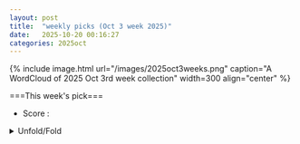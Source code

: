 ```yaml
---
layout: post
title:  "weekly picks (Oct 3 week 2025)"
date:   2025-10-20 00:16:27
categories: 2025oct
---
```


{% include image.html url="/images/2025oct3weeks.png" caption="A WordCloud of 2025 Oct 3rd week collection" width=300 align="center" %}




===This week's pick===


* Score : 



<details id="myDetails">
  <summary> Unfold/Fold </summary>
  {% capture markdowncontent %}






---
10/23


1. **[s41567-025-03049-7](https://www.nature.com/articles/s41567-025-03049-7)** Individual solid-state nuclear spin qubits with coherence exceeding seconds (Nature Physics)

1. **[s42005-025-02319-3](https://www.nature.com/articles/s42005-025-02319-3)** Long-range transport in asymmetric quadruple quantum dot configurations (Communications Physics)

1. **[s41563-025-02380-x](https://www.nature.com/articles/s41563-025-02380-x)** Interleaved bond frustration in a triangular lattice antiferromagnet (Nature Materials)

1. **[s41586-025-09527-5](https://www.nature.com/articles/s41586-025-09527-5)** Optimization by decoded quantum interferometry (Nature)

1. **[s41586-025-09633-4](https://www.nature.com/articles/s41586-025-09633-4)** A metallic p-wave magnet with commensurate spin helix (Nature)

1. **[s41586-025-09526-6](https://www.nature.com/articles/s41586-025-09526-6)** Observation of constructive interference at the edge of quantum ergodicity (Nature)

1. **[d41586-025-03300-4](https://www.nature.com/articles/d41586-025-03300-4)** Google claims ‘quantum advantage’ again — but researchers are sceptical (Nature)

1. **[d41586-025-03132-2](https://www.nature.com/articles/d41586-025-03132-2)** Is there a ‘smoking gun’ test for quantum gravity? (Nature)

1. **[s41598-025-20965-z](https://www.nature.com/articles/s41598-025-20965-z)** Enhanced power conversion efficiency in high power single spatial mode ridge waveguide diode lasers using extreme triple asymmetric epitaxial structure (Scientific Reports)





1. **[hf8s-v93b](http://link.aps.org/doi/10.1103/hf8s-v93b)** Computation and Verification of Spectra for Non-Hermitian Systems (PRL)

1. **[lh6x-7rc3](http://link.aps.org/doi/10.1103/lh6x-7rc3)** Classically Estimating Observables of Noiseless Quantum Circuits (PRL)

1. **[dyxq-qkmd](http://link.aps.org/doi/10.1103/dyxq-qkmd)** Interaction Induced Anderson Transition in a Kicked One Dimensional Bose Gas (PRL)

1. **[96yh-96pw](http://link.aps.org/doi/10.1103/96yh-96pw)** Pump with Broadband Probe Experiments for Single-Shot Measurements of Plasma Conditions and Crossed-Beam Energy Transfer (PRL)

1. **[dqsl-l8zz](http://link.aps.org/doi/10.1103/dqsl-l8zz)** Variational Diagrammatic Monte Carlo Built on Dynamical Mean-Field Theory (PRL)

1. **[bchp-xqtn](http://link.aps.org/doi/10.1103/bchp-xqtn)** Exchange Surface Spin Waves in Type-A van der Waals Antiferromagnets (PRL)

1. **[mk8h-yzkj](http://link.aps.org/doi/10.1103/mk8h-yzkj)** Hallmarks of Ballistic Terahertz Magnon Currents in an Antiferromagnetic Insulator (PRL)

1. **[krvx-hbt3](http://link.aps.org/doi/10.1103/krvx-hbt3)** Disentangling the Effects of Curvature and Misorientation on the Shrinkage Behavior of Loop-Shaped Grain Boundaries (PRL)

1. **[gqpr-dgz7](http://link.aps.org/doi/10.1103/gqpr-dgz7)** Quantum Circuit Discovery for Fault-Tolerant Logical State Preparation with Reinforcement Learning (PRX)

1. **[Physics.18.165](http://link.aps.org/doi/10.1103/Physics.18.165)** Quantum Systems Modeled Without Prior Assumptions (Physics)

1. **[Physics.18.s142](http://link.aps.org/doi/10.1103/Physics.18.s142)** Model of Fluid Draining in Lung Airways (Physics)



1. **[2510.18954v1](https://arxiv.org/abs/2510.18954)** Haerter-Shastry kinetic magnetism and metallicity in the triangular Hubbard model (arXiv)

1. **[2510.18963v1](https://arxiv.org/abs/2510.18963)** Helical phases and Bogoliubov Fermi surfaces probed by superconducting diode effects (arXiv)

1. **[2510.18973v1](https://arxiv.org/abs/2510.18973)** Ferro-spinetic Altermagnets from Electronic Correlations (arXiv)

1. **[2510.18974v1](https://arxiv.org/abs/2510.18974)** Magnon scattering and transduction in Coulomb-coupled quantum Hall ferromagnets (arXiv)

1. **[2510.19083v1](https://arxiv.org/abs/2510.19083)** Inter-orbital spin-triplet superconductivity from altermagnetic fluctuations (arXiv)

1. **[2510.19124v1](https://arxiv.org/abs/2510.19124)** Many-Body Perturbation Theory for Driven Dissipative Quasiparticle Flows and Fluctuations (arXiv)

1. **[2510.19142v1](https://arxiv.org/abs/2510.19142)** Control of out-of-plane anti-damping spin torque with a canted ferromagnetic spin source (arXiv)

1. **[2510.19189v1](https://arxiv.org/abs/2510.19189)** Calculating the Luttinger liquid parameter for an interacting Kitaev chain quantum simulator (arXiv)

1. **[2510.19313v1](https://arxiv.org/abs/2510.19313)** The Superconducting Transition due to the spontaneous Interlayer Loop Current fluctuations (arXiv)

1. **[2510.19369v1](https://arxiv.org/abs/2510.19369)** Mapping the twist angle dependence of quasi-Brillouin zones in doubly aligned graphene/BN heterostructures (arXiv)

1. **[2510.19404v1](https://arxiv.org/abs/2510.19404)** Anisotropic collapse of electronic correlations in the ferromagnet UGe2 under high magnetic field (arXiv)

1. **[2510.19406v1](https://arxiv.org/abs/2510.19406)** Pairing Symmetry Crossover from d-wave to s_pm-wave in a Bilayer Nickelate Driven by Hund's Coupling and Crystal Field Splitting (arXiv)

1. **[2510.19453v1](https://arxiv.org/abs/2510.19453)** Relation between structure and functionality in photosynthetic antenna complex of green sulfur bacteria: efficiency under natural sunlight pumping (arXiv)

1. **[2510.19483v1](https://arxiv.org/abs/2510.19483)** Discrete Shift and Polarization from Response to Symmetry Defects in Interacting Topological Phases (arXiv)

1. **[2510.19504v1](https://arxiv.org/abs/2510.19504)** Practical algorithm for simulating thermal pure quantum states (arXiv)

1. **[2510.19526v1](https://arxiv.org/abs/2510.19526)** Applied electric and magnetic field effects on the bandgap formation and antiferromagnetic ordering in AA-stacked Bilayer Graphene (arXiv)

1. **[2510.19570v1](https://arxiv.org/abs/2510.19570)** Thermal Hall conductivity of semi-metallic graphite dominated by ambipolar phonon drag (arXiv)

1. **[2510.19588v1](https://arxiv.org/abs/2510.19588)** Universal non-Hermitian valley filtering via uniform dissipation (arXiv)

1. **[2510.19632v1](https://arxiv.org/abs/2510.19632)** Direct visualization of gate-tunable flat bands in twisted double bilayer graphene (arXiv)

1. **[2510.19637v1](https://arxiv.org/abs/2510.19637)** Single-Scale Magnetoelastic Landau Quantization: Thermodynamics, Quantum Oscillations, and Metrology (arXiv)

1. **[2510.19648v1](https://arxiv.org/abs/2510.19648)** Adaptive Ising machine based on phase-locking of an auto-oscillator to a bi-harmonic external driving with noise (arXiv)

1. **[2510.19700v1](https://arxiv.org/abs/2510.19700)** Spin-Locked Helical Currents and Pure Spin Pumping in Altermagnetic Nanotubes (arXiv)

1. **[2510.19709v1](https://arxiv.org/abs/2510.19709)** Temperature-invariant magneto-optical Kerr effect in a noncollinear antiferromagnet (arXiv)

1. **[2510.19736v1](https://arxiv.org/abs/2510.19736)** Point-contact Andreev reflection spectroscopy of layered superconductors with device-integrated diamond anvil cells (arXiv)

1. **[2510.19739v1](https://arxiv.org/abs/2510.19739)** Two parameter scaling of conductance in quantum Hall effect (arXiv)

1. **[2510.19790v1](https://arxiv.org/abs/2510.19790)** Soft Mode Origin of Charge Ordering in Superconducting Kagome CsV3Sb5 (arXiv)

1. **[2510.19824v1](https://arxiv.org/abs/2510.19824)** Krylov space dynamics of ergodic and dynamically frozen Floquet systems (arXiv)

1. **[2510.19043v1](https://arxiv.org/abs/2510.19043)** Broadband Thermal Noise Correlations Induced by Measurement Back-Action (arXiv)

1. **[2510.19079v1](https://arxiv.org/abs/2510.19079)** First-principles calculation of electronic and topological properties of low-dimensional tellurium (arXiv)

1. **[2510.19219v1](https://arxiv.org/abs/2510.19219)** Hybrid Quantum-Classical Eigensolver with Real-Space Sampling and Symmetric Subspace Measurements (arXiv)

1. **[2510.19378v1](https://arxiv.org/abs/2510.19378)** Memory Effects in Time-Modulated Radiative Heat Transfer (arXiv)

1. **[2510.19505v1](https://arxiv.org/abs/2510.19505)** Mechanism of the electrochemical hydrogenation of graphene (arXiv)

1. **[2510.19510v1](https://arxiv.org/abs/2510.19510)** Fock space fragmentation in quenches of disordered interacting fermions (arXiv)

1. **[2510.19596v1](https://arxiv.org/abs/2510.19596)** Atomic displacements drive flat band formation and lateral electron and hole separation in near-60 degree twisted MoSe2/WSe2 bilayers (arXiv)

1. **[2510.19627v1](https://arxiv.org/abs/2510.19627)** Twisted superconducting quantum diodes: Towards anharmonicity and high fidelity (arXiv)

1. **[2510.19742v1](https://arxiv.org/abs/2510.19742)** Extracting transport coefficients from local ground-state currents (arXiv)





---
10/22

1. **[s41567-025-03083-5](https://www.nature.com/articles/s41567-025-03083-5)** Magnetic Hofstadter cascade in a twisted semiconductor homobilayer (Nature Physics)

1. **[s41598-025-20741-z](https://www.nature.com/articles/s41598-025-20741-z)** The effect of low Al concentration on the electronic structure and thermoelectric properties of Al<sub>x</sub>Ga<sub>1−x</sub>N/GaN heterojunctions (Scientific Reports)

1. **[s41598-025-20567-9](https://www.nature.com/articles/s41598-025-20567-9)** Formation of few-electron triple quantum dots in ZnO heterostructures (Scientific Reports)



1. **[d6q5-k7sh](http://link.aps.org/doi/10.1103/d6q5-k7sh)** State -- entanglement-witness contraction (PRL)

1. **[5gfn-l7w7](http://link.aps.org/doi/10.1103/5gfn-l7w7)** Semigroup Influence Matrices for Nonequilibrium Quantum Impurity Models (PRL)

1. **[tx71-1cd9](http://link.aps.org/doi/10.1103/tx71-1cd9)** Measurement-Induced Lévy Flights of Quantum Information (PRL)

1. **[l4mx-l3xx](http://link.aps.org/doi/10.1103/l4mx-l3xx)** Tile Codes: High-Efficiency Quantum Codes on a Lattice with Boundary (PRL)

1. **[kbwj-md9n](http://link.aps.org/doi/10.1103/kbwj-md9n)** Near-Perfect Broadband Quantum Memory Enabled by Intelligent Spin-Wave Compaction (PRL)

1. **[45g7-bmp6](http://link.aps.org/doi/10.1103/45g7-bmp6)** Chiral Symmetry and Peripheral Neutron-α Scattering (PRL)

1. **[cfg9-v8hf](http://link.aps.org/doi/10.1103/cfg9-v8hf)** Stable Small Plasmas at the Density Limit in the W7-X Stellarator (PRL)

1. **[7t7r-rpmh](http://link.aps.org/doi/10.1103/7t7r-rpmh)** Revealing the Structure and Dynamics of Self-Generated Electric and Magnetic Fields Near Plasma Stagnation in Laser-Driven Hohlraums (PRL)

1. **[4zlp-n5qm](http://link.aps.org/doi/10.1103/4zlp-n5qm)** Observation of Giant Nernst Plateau in Ideal 1D Weyl Phase (PRL)

1. **[3l3j-tfyn](http://link.aps.org/doi/10.1103/3l3j-tfyn)** Photonic Flat Landau Levels Induced by Antisymmetric Nonuniform Pseudomagnetic Fields (PRL)

1. **[j3jy-yl42](http://link.aps.org/doi/10.1103/j3jy-yl42)** Symmetry-Forbidden Intraband Transitions Leading to Ultralow Gilbert Damping in van der Waals Ferromagnets (PRL)

1. **[cjzw-j4v7](http://link.aps.org/doi/10.1103/cjzw-j4v7)** Spin-Orbital Altermagnetism (PRL)

1. **[bt9s-qsfj](http://link.aps.org/doi/10.1103/bt9s-qsfj)** Fully Flat Bands in a Photonic Dipolar Kagome Lattice (PRL)

1. **[hb7b-wp95](http://link.aps.org/doi/10.1103/hb7b-wp95)** Flocking Phase Separation in Inertial Active Matter (PRL)

1. **[rp3q-svws](http://link.aps.org/doi/10.1103/rp3q-svws)** Collective Modes in Multilayer Graphene/α−RuCl3 Heterostructures (PRX)

1. **[Physics.18.s138](http://link.aps.org/doi/10.1103/Physics.18.s138)** Quantum Memory Breaks Performance Barrier (Physics)


1. **[2510.17805v1](https://arxiv.org/abs/2510.17805)** The Meissner effect in superconductors: emergence versus reductionism (arXiv)

1. **[2510.17969v1](https://arxiv.org/abs/2510.17969)** Non-invertible bosonic chiral symmetry on the lattice (arXiv)

1. **[2510.17982v1](https://arxiv.org/abs/2510.17982)** Interplay of Noise and Reservoir-induced Decoherence in Persistent Currents (arXiv)

1. **[2510.18001v1](https://arxiv.org/abs/2510.18001)** Magnus Induced Magnetic Diode Effect in Skyrmion Systems (arXiv)

1. **[2510.18092v1](https://arxiv.org/abs/2510.18092)** A Hall viscosity for skyrmion via magnon interaction (arXiv)

1. **[2510.18102v1](https://arxiv.org/abs/2510.18102)** Inverse proximity effect in thin-film superconductor/magnet heterostructures with metallic and insulating magnets (arXiv)

1. **[2510.18144v1](https://arxiv.org/abs/2510.18144)** Probing Hidden Symmetry and Altermagnetism with Sub-Picometer Sensitivity via Nonlinear Transport (arXiv)

1. **[2510.18145v1](https://arxiv.org/abs/2510.18145)** Altermon: a magnetic-field-free parity protected qubit based on a narrow altermagnet Josephson junction (arXiv)

1. **[2510.18209v1](https://arxiv.org/abs/2510.18209)** Chirality/Axiality-Induced Axiality/Chirality via Surface Polarization (arXiv)

1. **[2510.18272v1](https://arxiv.org/abs/2510.18272)** All-Electrical Self-Switching of van der Waals Chiral Antiferromagnet (arXiv)

1. **[2510.18275v1](https://arxiv.org/abs/2510.18275)** Spin gaps in Transition Metal Dichalcogenide Nanoribbons with atomic Adsorbates (arXiv)

1. **[2510.18482v1](https://arxiv.org/abs/2510.18482)** Semiconductor-Semimetal Transition in van der Waals Carbyne Crystals (arXiv)

1. **[2510.18532v1](https://arxiv.org/abs/2510.18532)** Fibonacci-Engineered Spin and Charge Thermoelectrics in a Long Range Su-Schrieffer-Heeger Chain: A Pathway to Giant Figure of Merit (arXiv)

1. **[2510.18613v1](https://arxiv.org/abs/2510.18613)** Hamiltonian learning quantum magnets with dynamical impurity tomography (arXiv)

1. **[2510.18665v1](https://arxiv.org/abs/2510.18665)** Cavity modification of magnetoplasmon mode through coupling with intersubband polaritons (arXiv)

1. **[2510.18694v1](https://arxiv.org/abs/2510.18694)** Geometric control of the moire twist angle in heterobilayer flakes (arXiv)

1. **[2510.18696v1](https://arxiv.org/abs/2510.18696)** Tuning Superconductivity in Sputtered W0.75Re0.25 Thin Films (arXiv)

1. **[2510.18778v1](https://arxiv.org/abs/2510.18778)** Self-Consistent Model for Gate Control of Narrow-, Broken-, and Inverted-Gap (Topological) Heterostructures (arXiv)

1. **[2510.18785v1](https://arxiv.org/abs/2510.18785)** Fermi arcs for generic nodal points hosting monopoles or dipoles (arXiv)

1. **[2510.18842v1](https://arxiv.org/abs/2510.18842)** Vector spin polarization evolution determined in an entangled muon-fluorine system under pulsed excitation (arXiv)

1. **[2510.18875v1](https://arxiv.org/abs/2510.18875)** Instabilities of a Generalized Gross-Neveu Quantum Criticality (arXiv)

1. **[2510.17827v1](https://arxiv.org/abs/2510.17827)** Frequency multiplication in Terahertz band using AlGaN/GaN plasmonic crystals (arXiv)

1. **[2510.18174v1](https://arxiv.org/abs/2510.18174)** Anisotropic-Strain Control of The Magnetic Structure in Mn\textsubscript{3}GaN (arXiv)

1. **[2510.18408v1](https://arxiv.org/abs/2510.18408)** Multi-entropy from Linking in Chern-Simons Theory (arXiv)

1. **[2510.18447v1](https://arxiv.org/abs/2510.18447)** Fingerprints of cluster-based Haldane and bound-magnon states in a spin-1 Heisenberg diamond chain (arXiv)

1. **[2510.18545v1](https://arxiv.org/abs/2510.18545)** Large deviations in the many-body localization transition: The case of the random-field XXZ chain (arXiv)

1. **[2510.18574v1](https://arxiv.org/abs/2510.18574)** Covariant field theory of 3D massive fractons (arXiv)





---
10/21













1. **[66zq-39yc](http://link.aps.org/doi/10.1103/66zq-39yc)** Design and Theory of Switchable Linear Magnetoelectricity by Ferroelectricity in Type-I Multiferroics (PRL)

1. **[g5cx-1vhj](http://link.aps.org/doi/10.1103/g5cx-1vhj)** Phylogenetic corrections and higher-order sequence statistics in protein families: Potts vs multiple sequence alignment transformer machine learning models (PRR)

1. **[z8tj-ml6k](http://link.aps.org/doi/10.1103/z8tj-ml6k)** Multiphonon Fock state heralding with single-photon detection (PRR)

1. **[4nzq-9kr2](http://link.aps.org/doi/10.1103/4nzq-9kr2)** Phase reduction analysis of traveling breathers in reaction-diffusion systems (PRR)

1. **[557f-6tpb](http://link.aps.org/doi/10.1103/557f-6tpb)** Spectral properties versus magic generation in T-doped random Clifford circuits (PRR)


1. **[2510.16038v1](https://arxiv.org/abs/2510.16038)** Intrinsic Maximum Light Absorption in Laser-Field-Driven Growth of Highly Ordered Silicon Nanowire Arrays (arXiv)

1. **[2510.16058v1](https://arxiv.org/abs/2510.16058)** Near-field radiative heat transfer in the dual nanoscale regime between polaritonic membranes (arXiv)

1. **[2510.16131v1](https://arxiv.org/abs/2510.16131)** Deterministic nanofabrication of quantum dot-circular Bragg grating resonators with high process yield using in-situ electron beam lithography (arXiv)

1. **[2510.16143v1](https://arxiv.org/abs/2510.16143)** Finite temperature magnetic interactions from first principles (arXiv)

1. **[2510.16248v1](https://arxiv.org/abs/2510.16248)** Cavity-induced coherent magnetization and polaritons in altermagnets (arXiv)

1. **[2510.16264v1](https://arxiv.org/abs/2510.16264)** Emergent nonlocal interactions induced by quantized gauge fields in topological systems (arXiv)

1. **[2510.16523v1](https://arxiv.org/abs/2510.16523)** Marginal Influence of Anomalous Josephson Current on Odd-Frequency Spin-Triplet Pairing in Ferromagnetic Josephson Diodes (arXiv)

1. **[2510.16546v1](https://arxiv.org/abs/2510.16546)** High harmonic generation light source with polarization selectivity and sub-100-microm beam size for time- and angle-resolved photoemission spectroscopy (arXiv)

1. **[2510.16616v1](https://arxiv.org/abs/2510.16616)** Finite-temperature signatures of underlying superconductivity in the electron-doped Hubbard model (arXiv)

1. **[2510.16760v1](https://arxiv.org/abs/2510.16760)** Switchable axionic magnetoelectric effect via spin-flop transition in topological antiferromagnets (arXiv)

1. **[2510.16843v1](https://arxiv.org/abs/2510.16843)** Tuning macroscopic phase frustration in multiorbital superconductors (arXiv)

1. **[2510.16855v1](https://arxiv.org/abs/2510.16855)** Photoinduced melting dynamics and collective mode in a correlated charge-order system (arXiv)

1. **[2510.16874v1](https://arxiv.org/abs/2510.16874)** New perspective on symmetry breaking in an antiferromagnetic chain: Spin-selective transport and NDR phenomenon (arXiv)

1. **[2510.16878v1](https://arxiv.org/abs/2510.16878)** Deep Learning Accelerated First-Principles Quantum Transport Simulations at Nonequilibrium State (arXiv)

1. **[2510.16884v1](https://arxiv.org/abs/2510.16884)** Temperature Dependence of the Momentum-Resolved Static Spin Susceptibility in a Mott-Proximate Cuprate Model (arXiv)

1. **[2510.16929v1](https://arxiv.org/abs/2510.16929)** Impact of Random Bond Disorder on Quantum Skyrmions in a spin-half Quantum Heisenberg Model (arXiv)

1. **[2510.16970v1](https://arxiv.org/abs/2510.16970)** Magnon edge states of skyrmion crystal in non-uniform magnetic field (arXiv)

1. **[2510.17011v1](https://arxiv.org/abs/2510.17011)** Quantum spin-tensor Hall effect protected by pseudo time-reversal symmetry (arXiv)

1. **[2510.17050v1](https://arxiv.org/abs/2510.17050)** High-Field Torque Magnetometry on the Kagome Antiferromagnet Karpenkoite (arXiv)

1. **[2510.17081v1](https://arxiv.org/abs/2510.17081)** Zero resistance when metals mixed with insulators (arXiv)

1. **[2510.17258v1](https://arxiv.org/abs/2510.17258)** Real space decay of flat band projectors from compact localized states (arXiv)

1. **[2510.17379v1](https://arxiv.org/abs/2510.17379)** Interplay of spin orbit interaction and Andreev reflection in proximized quantum dots (arXiv)

1. **[2510.17412v1](https://arxiv.org/abs/2510.17412)** Geometry-Driven Charge and Spin Transport in beta12 Borophene Quantum Dots (arXiv)

1. **[2510.17416v1](https://arxiv.org/abs/2510.17416)** Attaining the Ground State of Kagome Artificial Spin Ice via Ultrafast Site-Specific Laser Annealing (arXiv)

1. **[2510.17452v1](https://arxiv.org/abs/2510.17452)** Enhanced Superconducting Diode Effect in the Asymmetric Hatsugai-Kohmoto Model (arXiv)

1. **[2510.17522v1](https://arxiv.org/abs/2510.17522)** Neel-Vector-Orientation Induced Intrinsic Half-Metallicity in Two-Dimensional Altermagnets (arXiv)

1. **[2510.17653v1](https://arxiv.org/abs/2510.17653)** Technical Review of spin-based computing (arXiv)

1. **[2510.17674v1](https://arxiv.org/abs/2510.17674)** Anomalous terahertz nonlinearity in disordered s-wave superconductor close to the superconductor-insulator transition (arXiv)

1. **[2510.17683v1](https://arxiv.org/abs/2510.17683)** Giant thermal modulation via a semiconductor-superconductor photonic field-effect heat transistor (arXiv)

1. **[2510.17755v1](https://arxiv.org/abs/2510.17755)** Mott vs Kondo: Influence of Various Density Functional Based Methods on the Ce Isostructural Phase Transition Mechanism (arXiv)

1. **[2510.14405v1](https://arxiv.org/abs/2510.14405)** First-Principles Approach to Spin Excitations in Noncollinear Magnetic Systems (arXiv)

1. **[2510.16100v1](https://arxiv.org/abs/2510.16100)** One-loop Corrected Holographic Shear Viscosity to Entropy Density Ratio at Low Temperatures (arXiv)

1. **[2510.16165v1](https://arxiv.org/abs/2510.16165)** AtomBench: A Benchmark for Generative Atomic Structure Models using GPT, Diffusion, and Flow Architectures (arXiv)

1. **[2510.16401v1](https://arxiv.org/abs/2510.16401)** Hybrid Brownian SYK-Hubbard Model: from Spectral Function to Quantum Chaos (arXiv)

1. **[2510.16570v1](https://arxiv.org/abs/2510.16570)** Quantum Complexity in Constrained Many-Body Models: Scars, Fragmentation, and Chaos (arXiv)

1. **[2510.16628v1](https://arxiv.org/abs/2510.16628)** Quantum thermometric sensing: Local vs. Remote approaches (arXiv)

1. **[2510.17019v1](https://arxiv.org/abs/2510.17019)** Modified Langevin noise formalism for multiple quantum emitters in dispersive electromagnetic environments (arXiv)

1. **[2510.17183v1](https://arxiv.org/abs/2510.17183)** Kinetically-induced bound states in a frustrated Rydberg tweezer array (arXiv)

1. **[2510.17248v1](https://arxiv.org/abs/2510.17248)** Non-stabilizerness as a Diagnostic of Criticality and Exceptional Points in Non-Hermitian Spin Chains (arXiv)

1. **[2510.17441v1](https://arxiv.org/abs/2510.17441)** Electrical properties of PbS films doped with iodine by chemical bath deposition (arXiv)

1. **[2510.17694v1](https://arxiv.org/abs/2510.17694)** Hydrogenated Aluminum Doped Zinc Oxide as Highly Transparent and Passivating Indium-Free Recombination Junction for TOPCon-Based Bottom Cell (arXiv)





---
10/20

1. **[2510.15027v1](https://arxiv.org/abs/2510.15027)** Topological Order Without Band Topology in Moire Graphene (arXiv)

1. **[2510.15034v1](https://arxiv.org/abs/2510.15034)** Reconstructing Spin Hamiltonians of 2D Gutzwiller-Projected Wavefunctions (arXiv)

1. **[2510.15078v1](https://arxiv.org/abs/2510.15078)** Superconductivity suppression and bilayer decoupling in Pr substituted YBa2Cu3O7-\delta (arXiv)

1. **[2510.15080v1](https://arxiv.org/abs/2510.15080)** Robust Orbital-Selective Flat Bands in Transition-Metal Oxychlorides (arXiv)

1. **[2510.15111v1](https://arxiv.org/abs/2510.15111)** Unusual critical points between atomic insulating phases (arXiv)

1. **[2510.15158v1](https://arxiv.org/abs/2510.15158)** Four-Spin Interactions as a Route to Multiple-Q Topological Magnetic Order (arXiv)

1. **[2510.15163v1](https://arxiv.org/abs/2510.15163)** Three Types of Non-Fermi-Liquid Fixed Point for a Triplet Quantum Impurity in a Cubic Metal (arXiv)

1. **[2510.15224v1](https://arxiv.org/abs/2510.15224)** Dynamic destruction of magnetic order in a quantum Ising chain with oscillating transverse field (arXiv)

1. **[2510.15309v1](https://arxiv.org/abs/2510.15309)** Does Moire Matter? Critical Moire Dependence with Quantum Fluctuations in Graphene Based Integer and Fractional Chern Insulators (arXiv)

1. **[2510.15322v1](https://arxiv.org/abs/2510.15322)** Magnetic fluctuations and anisotropy in UTe2: a multi-orbital study based on GGA+U and RPA (arXiv)

1. **[2510.15357v1](https://arxiv.org/abs/2510.15357)** Altermagnetism induced surface Chern insulator (arXiv)

1. **[2510.15503v1](https://arxiv.org/abs/2510.15503)** Gate-tunable Josephson diodes in magic-angle twisted bilayer graphene (arXiv)

1. **[2510.15525v1](https://arxiv.org/abs/2510.15525)** Topological Magnetic Phases and Magnon-Phonon Hybridization in the Presence of Strong Dzyaloshinskii-Moriya Interaction (arXiv)

1. **[2510.15526v1](https://arxiv.org/abs/2510.15526)** Diode effect in Shapiro steps in an asymmetric SQUID with a superconducting nanobridge (arXiv)

1. **[2510.15536v1](https://arxiv.org/abs/2510.15536)** Emergent Topology in Kagome Ferromagnets (arXiv)

1. **[2510.15537v1](https://arxiv.org/abs/2510.15537)** Growth and microwave properties of FeSe thin films and comparison with Fe(Se,Te) (arXiv)

1. **[2510.15538v1](https://arxiv.org/abs/2510.15538)** Microwave surface resistance of Tl-1223 films in a dc magnetic field (arXiv)

1. **[2510.15671v1](https://arxiv.org/abs/2510.15671)** The impact of dimensionality on universality of 2D quantum Hall transitions (arXiv)

1. **[2510.15766v1](https://arxiv.org/abs/2510.15766)** Subdimensional entanglement entropy: from virtual response to mixed-state holography (arXiv)

1. **[2510.15788v1](https://arxiv.org/abs/2510.15788)** Interband-Pairing-Boosted Supercurrent Diode Effect in Multiband Superconductors (arXiv)

1. **[2510.15809v1](https://arxiv.org/abs/2510.15809)** Measuring the magnetic anisotropy of the spin Hall effect and spin relaxation length in nickel and permalloy via electrical spin injection (arXiv)

1. **[2510.15853v1](https://arxiv.org/abs/2510.15853)** Quantum geometry of common semiconductors (arXiv)

1. **[2510.15092v1](https://arxiv.org/abs/2510.15092)** Active Ionic Fluxes Induce Symmetry Breaking in Charge-Patterned Nanochannels (arXiv)

1. **[2510.15182v1](https://arxiv.org/abs/2510.15182)** Superconducting Gap Engineering in Tantalum-Alloy-Based Resonators (arXiv)

1. **[2510.15193v1](https://arxiv.org/abs/2510.15193)** Open system dynamics in local Lindbladians with chaotic spectra (arXiv)

1. **[2510.15370v1](https://arxiv.org/abs/2510.15370)** Entanglement complexification transition driven by a single non-Hermitian impurity (arXiv)

1. **[2510.15472v1](https://arxiv.org/abs/2510.15472)** Fractional Quantum Hall Wedding Cakes (arXiv)

1. **[2510.15676v1](https://arxiv.org/abs/2510.15676)** Atomically-resolved exciton emission from single defects in MoS2 (arXiv)






  {% endcapture %}
  {{ markdowncontent | markdownify }}
 </details>

<style>
  details {
    margin: 10px 0;
  }
  summary {
    cursor: pointer;
  }


</style>


<script>
  // Wait for the DOM to be fully loaded
  document.addEventListener('DOMContentLoaded', () => {
    const details = document.getElementById('myDetails');

    // Restore the state from localStorage
    if (localStorage.getItem('detailsOpen') === 'true') {
      details.setAttribute('open', '');
    }

    // Save the state when the details element is toggled
    details.addEventListener('toggle', () => {
      localStorage.setItem('detailsOpen', details.open);
    });
  });
</script>